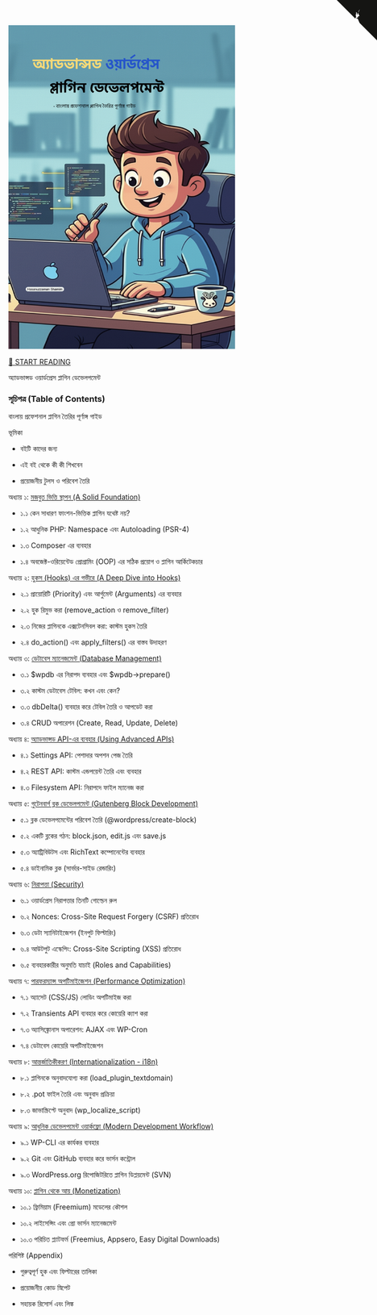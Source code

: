 <img src="./cover.png" width="450px" alt="অ্যাডভান্সড ওয়ার্ডপ্রেস প্লাগিন ডেভেলপমেন্ট" />



<!-- add template to read from github page -->
<div class="github-corner">
  <a href="https://hasanuzzamanbe.github.io/advanced-wordpress-plugin-development-bangla/" target="_blank" rel="noopener">
    <svg width="80" height="80" viewBox="0 0 250 250" style="fill:#151513; color:#fff; position: absolute; top: 0; border: 0; right: 0;" aria-label="View source on GitHub">
      <path d="M0,0 L115,115 L130,115 L142,142 L250,250 L250,0 Z"></path>
      <path d="M128.3,109.0 C113.8,99.7 119.0,89.6 119.0,89.6 C122.0,82.7 120.5,78.6 120.5,78.6 C119.2,72.0 123.4,76.3 123.4,76.3 C127.3,81.9 125.5,89.3 125.5,89.3 C122.9,100.9 130.6,105.4 134.4,106.2" fill="currentColor" style="transform-origin: 130px 106px;" class="octo-arm"></path>
      <path d="M115.0,115.0 C114.9,115.1 118.7,116.5 119.8,115.4 L133.7,101.6 C136.9,99.2 139.9,98.4 142.2,98.6 C133.8,88.0 127.5,74.4 143.8,58.0 C148.5,53.4 154.,51.,159.,51 C160.,51 161.,51 162.,51 C162.,51 162.,51 163.,51 C168.,51 173.,53.,177.,58 C196.,77.,183.,101.,183.,101 C182.,103.,181.,106.,179.,108 L165.,122 C164.,123.,165.,126.,165.,126 C165.,126 166.,127.,166.,128 C166.,129.,167.,130.,167.,130 L183.,146 C183.,146 L183.,146 C183.,146 L183.,146 Z" fill="currentColor" class="octo-body"></path>
    </svg
  </a>
</div>


<!-- ...existing code... -->

<!-- Stylish link to read the book -->
[📖 START READING](https://hasanuzzamanbe.github.io/advanced-wordpress-plugin-development-bangla/introduction.html/)










অ্যাডভান্সড ওয়ার্ডপ্রেস প্লাগিন ডেভেলপমেন্ট

### সূচিপত্র (Table of Contents)

বাংলায় প্রফেশনাল প্লাগিন তৈরির পূর্ণাঙ্গ গাইড

ভূমিকা

*   বইটি কাদের জন্য

*   এই বই থেকে কী কী শিখবেন

*   প্রয়োজনীয় টুলস ও পরিবেশ তৈরি


অধ্যায় ১: [মজবুত ভিত্তি স্থাপন (A Solid Foundation)](/chapter_1_Solid_Foundation.md)

*   ১.১ কেন সাধারণ ফাংশন-ভিত্তিক প্লাগিন যথেষ্ট নয়?

*   ১.২ আধুনিক PHP: Namespace এবং Autoloading (PSR-4)

*   ১.৩ Composer এর ব্যবহার

*   ১.৪ অবজেক্ট-ওরিয়েন্টেড প্রোগ্রামিং (OOP) এর সঠিক প্রয়োগ ও প্লাগিন আর্কিটেকচার


অধ্যায় ২: [হুকস (Hooks) এর গভীরে (A Deep Dive into Hooks)](./chapter_2_A_Deep_Dive_into_Hooks.md)

*   ২.১ প্রায়োরিটি (Priority) এবং আর্গুমেন্ট (Arguments) এর ব্যবহার

*   ২.২ হুক রিমুভ করা (remove\_action ও remove\_filter)

*   ২.৩ নিজের প্লাগিনকে এক্সটেনসিবল করা: কাস্টম হুকস তৈরি

*   ২.৪ do\_action() এবং apply\_filters() এর বাস্তব উদাহরণ


অধ্যায় ৩: [ডেটাবেস ম্যানেজমেন্ট (Database Management)](./chapter_3_Database_Management.md)

*   ৩.১ $wpdb এর নিরাপদ ব্যবহার এবং $wpdb->prepare()

*   ৩.২ কাস্টম ডেটাবেস টেবিল: কখন এবং কেন?

*   ৩.৩ dbDelta() ব্যবহার করে টেবিল তৈরি ও আপডেট করা

*   ৩.৪ CRUD অপারেশন (Create, Read, Update, Delete)


অধ্যায় ৪: [অ্যাডভান্সড API-এর ব্যবহার (Using Advanced APIs)](./chapter_4_Using_Advanced.md)

*   ৪.১ Settings API: পেশাদার অপশন পেজ তৈরি

*   ৪.২ REST API: কাস্টম এন্ডপয়েন্ট তৈরি এবং ব্যবহার

*   ৪.৩ Filesystem API: নিরাপদে ফাইল ম্যানেজ করা


অধ্যায় ৫: [গুটেনবার্গ ব্লক ডেভেলপমেন্ট (Gutenberg Block Development)](./chapter_5_Gutenberg_Block_Development.md)

*   ৫.১ ব্লক ডেভেলপমেন্টের পরিবেশ তৈরি (@wordpress/create-block)

*   ৫.২ একটি ব্লকের গঠন: block.json, edit.js এবং save.js

*   ৫.৩ অ্যাট্রিবিউটস এবং RichText কম্পোনেন্টের ব্যবহার

*   ৫.৪ ডাইনামিক ব্লক (সার্ভার-সাইড রেন্ডারিং)


অধ্যায় ৬: [নিরাপত্তা (Security)](./chapter_6_Security.md)

*   ৬.১ ওয়ার্ডপ্রেস নিরাপত্তার তিনটি গোল্ডেন রুল

*   ৬.২ Nonces: Cross-Site Request Forgery (CSRF) প্রতিরোধ

*   ৬.৩ ডেটা স্যানিটাইজেশন (ইনপুট ফিল্টারিং)

*   ৬.৪ আউটপুট এস্কেপিং: Cross-Site Scripting (XSS) প্রতিরোধ

*   ৬.৫ ব্যবহারকারীর অনুমতি যাচাই (Roles and Capabilities)


অধ্যায় ৭: [পারফরম্যান্স অপটিমাইজেশন (Performance Optimization)](./chapter_7_Performance_Optimization.md)

*   ৭.১ অ্যাসেট (CSS/JS) লোডিং অপটিমাইজ করা

*   ৭.২ Transients API ব্যবহার করে কোয়েরি ক্যাশ করা

*   ৭.৩ অ্যাসিঙ্ক্রোনাস অপারেশন: AJAX এবং WP-Cron

*   ৭.৪ ডেটাবেস কোয়েরি অপটিমাইজেশন


অধ্যায় ৮: [আন্তর্জাতিকীকরণ (Internationalization - i18n)](./chapter_8_Internationalization_i18n.md)

*   ৮.১ প্লাগিনকে অনুবাদযোগ্য করা (load\_plugin\_textdomain)

*   ৮.২ .pot ফাইল তৈরি এবং অনুবাদ প্রক্রিয়া

*   ৮.৩ জাভাস্ক্রিপ্টে অনুবাদ (wp\_localize\_script)


অধ্যায় ৯: [আধুনিক ডেভেলপমেন্ট ওয়ার্কফ্লো (Modern Development Workflow)](./chapter_9_Development_Workflow.md)

*   ৯.১ WP-CLI এর কার্যকর ব্যবহার

*   ৯.২ Git এবং GitHub ব্যবহার করে ভার্সন কন্ট্রোল

*   ৯.৩ WordPress.org রিপোজিটরিতে প্লাগিন ডিপ্লয়মেন্ট (SVN)


অধ্যায় ১০: [প্লাগিন থেকে আয় (Monetization)](./chapter_10_Monetization.md)

*   ১০.১ ফ্রিমিয়াম (Freemium) মডেলের কৌশল

*   ১০.২ লাইসেন্সিং এবং প্রো ভার্সন ম্যানেজমেন্ট

*   ১০.৩ পরিচিত প্ল্যাটফর্ম (Freemius, Appsero, Easy Digital Downloads)


পরিশিষ্ট (Appendix)

*   গুরুত্বপূর্ণ হুক এবং ফিল্টারের তালিকা

*   প্রয়োজনীয় কোড স্নিপেট

*   সহায়ক রিসোর্স এবং লিঙ্ক

